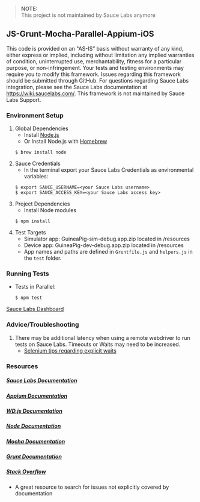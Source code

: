 >**NOTE:<br/>**
> This project is not maintained by Sauce Labs anymore

## JS-Grunt-Mocha-Parallel-Appium-iOS

This code is provided on an "AS-IS” basis without warranty of any kind, either express or implied, including without limitation any implied warranties of condition, uninterrupted use, merchantability, fitness for a particular purpose, or non-infringement. Your tests and testing environments may require you to modify this framework. Issues regarding this framework should be submitted through GitHub. For questions regarding Sauce Labs integration, please see the Sauce Labs documentation at https://wiki.saucelabs.com/. This framework is not maintained by Sauce Labs Support.

### Environment Setup

1. Global Dependencies
    * Install [Node.js](https://nodejs.org/en/)
    * Or Install Node.js with [Homebrew](http://brew.sh/)
    ```
    $ brew install node
    ```
2. Sauce Credentials
    * In the terminal export your Sauce Labs Credentials as environmental variables:
    ```
    $ export SAUCE_USERNAME=<your Sauce Labs username>
	$ export SAUCE_ACCESS_KEY=<your Sauce Labs access key>
    ```
3. Project Dependencies
    * Install Node modules
    ```
    $ npm install
	```
4. Test Targets
    * Simulator app: GuineaPig-sim-debug.app.zip located in <project root>/resources
    * Device app: GuineaPig-dev-debug.app.zip located in <project root>/resources
    * App names and paths are defined in ```Gruntfile.js``` and ```helpers.js``` in the ```test``` folder.

### Running Tests

* Tests in Parallel:
	```
	$ npm test
	```

[Sauce Labs Dashboard](https://saucelabs.com/beta/dashboard/)

### Advice/Troubleshooting

1. There may be additional latency when using a remote webdriver to run tests on Sauce Labs. Timeouts or Waits may need to be increased.
    * [Selenium tips regarding explicit waits](https://wiki.saucelabs.com/display/DOCS/Best+Practice%3A+Use+Explicit+Waits)

### Resources
##### [Sauce Labs Documentation](https://wiki.saucelabs.com/)

##### [Appium Documentation](http://appium.io/slate/en/master/)

##### [WD.js Documentation](https://github.com/admc/wd)

##### [Node Documentation](https://nodejs.org/en/docs/)

##### [Mocha Documentation](https://mochajs.org/)

##### [Grunt Documentation](http://gruntjs.com/getting-started)

##### [Stack Overflow](http://stackoverflow.com/)
* A great resource to search for issues not explicitly covered by documentation
